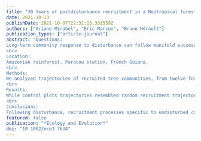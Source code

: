 ```yaml
---
title: "30 Years of postdisturbance recruitment in a Neotropical forest"
date: 2021-10-13
publishDate: 2021-10-07T22:31:15.331559Z
authors: ["Ariane Mirabel", "Eric Marcon", "Bruno Hérault"]
publication_types: ["article-journal"]
abstract: "Questions:
Long-term community response to disturbance can follow manifold successional pathways depending on the interplay between various recruitment processes. Analyzing the succession of recruited communities provides a long-term perspective on forest response to disturbance. Specifically, postdisturbance recruitment trajectories assess (a) the successive phases of postdisturbance response and the role of deterministic recruitment processes, and (b) the return to predisturbance state of recruits taxonomic/functional diversity/composition.
<br>
Location:
Amazonian rainforest, Paracou station, French Guiana.
<br>
Methods:
We analyzed trajectories of recruited tree communities, from twelve forest plots of 6.25 ha each, during 30 years following a disturbance gradient that ranged from 10% to 60% of aboveground biomass removed. We measured recruited community taxonomic composition turnover, compared to whole predisturbance community, and assessed their functional composition by measuring the community weighted means for seven leaf, stem, and life-history functional traits. We also measured recruited community taxonomic richness, taxonomic evenness, and functional diversity and compared them to the diversity values from a random recruitment process.
<br>
Results:
While control plots trajectories resembled random recruitment trajectories, postdisturbance trajectories diverged significantly. This divergence corresponded to an enhanced recruitment of light-demanding species that became dominant above a disturbance intensity threshold. After breakpoints in time, though, recruitment trajectories returned to diversity values and composition similar to those of predisturbance and control plots community.
<br>
Conclusions:
Following disturbance, recruitment processes specific to undisturbed community were first replaced by the emergence of more restricted, deterministic recruitment processes favoring species with efficient light use and acquisition. Then, a second phase corresponded to a decades-long recovery of recruits predisturbance taxonomic and functional diversity and composition that remained unachieved after 30 years."
featured: false
publication: "*Ecology and Evolution*"
doi: "10.1002/ece3.7634"
---
```


<span class="__dimensions_badge_embed__" data-doi="10.1002/ece3.7634"></span><script async src="https://badge.dimensions.ai/badge.js" charset="utf-8"></script>
